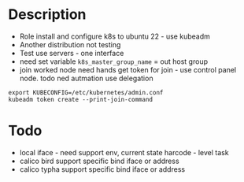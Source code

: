 # Description  
* Role  install and configure k8s to ubuntu 22 - use kubeadm
* Another distribution not testing
* Test use servers - one interface
* need set variable `k8s_master_group_name` = out host group
* join worked node need hands get token for join - use control panel node. todo ned autmation use delegation 
```
export KUBECONFIG=/etc/kubernetes/admin.conf
kubeadm token create --print-join-command
```

# Todo
* local iface - need support env, current state harcode - level task
* calico bird support specific bind iface or address
* calico typha support specific bind iface or address